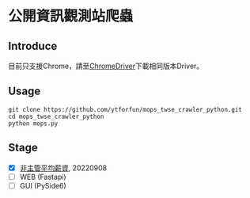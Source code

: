 # 公開資訊觀測站爬蟲

## Introduce
目前只支援Chrome，請至[ChromeDriver](https://chromedriver.chromium.org/downloads)下載相同版本Driver。

## Usage
```commandline
git clone https://github.com/ytforfun/mops_twse_crawler_python.git
cd mops_twse_crawler_python
python mops.py
```

## Stage
- [x] [非主管平均薪資](https://mops.twse.com.tw/mops/web/t100sb15), 20220908
- [ ] WEB (Fastapi)
- [ ] GUI (PySide6)